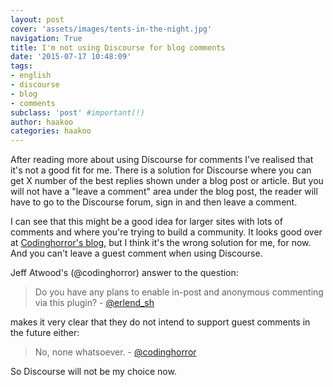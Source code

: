 ```yaml
---
layout: post
cover: 'assets/images/tents-in-the-night.jpg'
navigation: True
title: I'm not using Discourse for blog comments
date: '2015-07-17 10:48:09'
tags:
- english
- discourse
- blog
- comments
subclass: 'post' #important(!)
author: haakoo
categories: haakoo
---
```


After reading more about using Discourse for comments I've realised that it's not a good fit for me. There is a solution for Discourse where you can get X number of the best replies shown under a blog post or article. But you will not have a "leave a comment" area under the blog post, the reader will have to go to the Discourse forum, sign in and then leave a comment.

I can see that this might be a good idea for larger sites with lots of comments and where you're trying to build a community. It looks good over at [Codinghorror's blog](http://blog.codinghorror.com/), but I think it's the wrong solution for me, for now. And you can't leave a guest comment when using Discourse.

Jeff Atwood's (@codinghorror) answer to the question:

> Do you have any plans to enable in-post and anonymous commenting via this plugin? - [@erlend_sh](https://meta.discourse.org/t/discourse-and-wordpress-integration/531/62)

makes it very clear that they do not intend to support guest comments in the future either:

> No, none whatsoever. - [@codinghorror]((https://meta.discourse.org/t/discourse-and-wordpress-integration/531/62))

So Discourse will not be my choice now.
